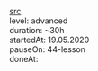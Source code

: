 [src](https://www.vladilen.dev/javascript)
<br>level: advanced
<br>duration: ~30h
<br>startedAt: 19.05.2020
<br>pauseOn: 44-lesson
<br>doneAt: 
